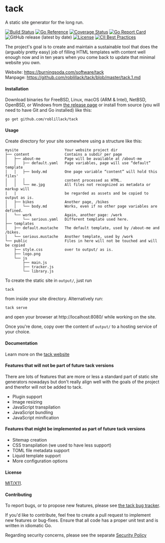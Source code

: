 # tack

A static site generator for the long run.

[![Build Status](https://github.com/roblillack/tack/actions/workflows/go.yml/badge.svg)](https://github.com/roblillack/tack/actions/workflows/go.yml)
[![Go Reference](https://pkg.go.dev/badge/github.com/roblillack/tack.svg)](https://pkg.go.dev/github.com/roblillack/tack)
[![Coverage Status](https://coveralls.io/repos/github/roblillack/tack/badge.svg)](https://coveralls.io/github/roblillack/tack)
[![Go Report Card](https://goreportcard.com/badge/github.com/roblillack/tack)](https://goreportcard.com/report/github.com/roblillack/tack)
![GitHub release (latest by date)](https://img.shields.io/github/v/release/roblillack/tack?label=latest%20version)
[![License](https://img.shields.io/badge/license-MIT-blue.svg)](LICENSE)
[![CII Best Practices](https://bestpractices.coreinfrastructure.org/projects/6239/badge)](https://bestpractices.coreinfrastructure.org/projects/6239)

The project's goal is to create and maintain a sustainable tool that does the
(arguably pretty easy) job of filling HTML templates with content well enough
now and in ten years when you come back to update that minimal website you own.

Website: https://burningsoda.com/software/tack \
Manpage: https://github.com/roblillack/tack/blob/master/tack.1.md

#### Installation

Download binaries for FreeBSD, Linux, macOS (ARM & Intel), NetBSD, OpenBSD, or Windows from [the release page](https://github.com/roblillack/tack/releases) or install from source (you will need to have Git and Go installed) like this:

```
go get github.com/roblillack/tack
```

#### Usage

Create directory for your site somewhere using a structure like this:

```
mysite                     Your website project dir
├── content                Contains a subdir per page
│   ├── about-me           Page will be available at /about-me
│   │   ├── default.yaml   Page variables, page will use “default” template
│   │   ├── body.md        One page variable “content” will hold this files'
│   │   │                  content processed as HTML.
│   │   └── me.jpg         All files not recognized as metadata or markup will
|   |                      be regarded as assets and be copied to output as is.
│   ├── bikes              Another page, /bikes
│   │   └── body.md        Works, even if no other page variables are defined.
│   └── work               Again, another page: /work
│       └── serious.yaml   Different template used here.
├── templates
│   ├── default.mustache   The default template, used by /about-me and /bikes.
│   └── serious.mustache   Another template, used by /work
└── public                 Files in here will not be touched and will be copied
    ├── style.css          over to output/ as is.
    ├── logo.png
    └── js
        ├── main.js
        ├── tracker.js
        └── library.js
```

To create the static site in `output/`, just run

```
tack
```

from inside your site directory. Alternatively run:

```
tack serve
```

and open your browser at http://localhost:8080/ while working on the site.

Once you're done, copy over the content of `output/` to a hosting service of your choice.

#### Documentation

Learn more on the [tack website](https://burningsoda.com/software/tack)

#### Features that will not be part of future tack versions

There are lots of features that are more or less a standard part of static site
generators nowadays but don't really align well with the goals of the project and
therefor will not be added to tack.

- Plugin support
- Image resizing
- JavaScript transpilation
- JavaScript bundling
- JavaScript minification

#### Features that might be implemented as part of future tack versions

- Sitemap creation
- CSS transpilation (we used to have less support)
- TOML file metadata support
- Liquid template support
- More configuration options

#### License

[MIT/X11](https://github.com/roblillack/tack/blob/master/LICENSE).

#### Contributing

To report bugs, or to propose new features, please see [the tack bug tracker](https://github.com/roblillack/tack/issues).

If you'd like to contribute, feel free to create a pull request to implement new features or bug-fixes. Ensure that all code has a proper unit test and is written in idiomatic Go.

Regarding security concerns, please see the separate [Security Policy](./SECURITY.md)
